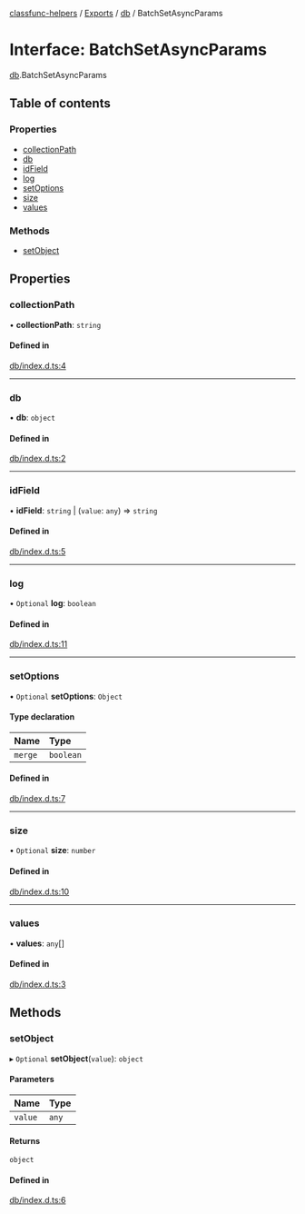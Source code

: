[classfunc-helpers](../README.md) / [Exports](../modules.md) / [db](../modules/db.md) / BatchSetAsyncParams

# Interface: BatchSetAsyncParams

[db](../modules/db.md).BatchSetAsyncParams

## Table of contents

### Properties

- [collectionPath](db.BatchSetAsyncParams.md#collectionpath)
- [db](db.BatchSetAsyncParams.md#db)
- [idField](db.BatchSetAsyncParams.md#idfield)
- [log](db.BatchSetAsyncParams.md#log)
- [setOptions](db.BatchSetAsyncParams.md#setoptions)
- [size](db.BatchSetAsyncParams.md#size)
- [values](db.BatchSetAsyncParams.md#values)

### Methods

- [setObject](db.BatchSetAsyncParams.md#setobject)

## Properties

### collectionPath

• **collectionPath**: `string`

#### Defined in

[db/index.d.ts:4](https://github.com/ClassFunc/classfunc-helpers/blob/91c88bc/db/index.d.ts#L4)

___

### db

• **db**: `object`

#### Defined in

[db/index.d.ts:2](https://github.com/ClassFunc/classfunc-helpers/blob/91c88bc/db/index.d.ts#L2)

___

### idField

• **idField**: `string` \| (`value`: `any`) => `string`

#### Defined in

[db/index.d.ts:5](https://github.com/ClassFunc/classfunc-helpers/blob/91c88bc/db/index.d.ts#L5)

___

### log

• `Optional` **log**: `boolean`

#### Defined in

[db/index.d.ts:11](https://github.com/ClassFunc/classfunc-helpers/blob/91c88bc/db/index.d.ts#L11)

___

### setOptions

• `Optional` **setOptions**: `Object`

#### Type declaration

| Name | Type |
| :------ | :------ |
| `merge` | `boolean` |

#### Defined in

[db/index.d.ts:7](https://github.com/ClassFunc/classfunc-helpers/blob/91c88bc/db/index.d.ts#L7)

___

### size

• `Optional` **size**: `number`

#### Defined in

[db/index.d.ts:10](https://github.com/ClassFunc/classfunc-helpers/blob/91c88bc/db/index.d.ts#L10)

___

### values

• **values**: `any`[]

#### Defined in

[db/index.d.ts:3](https://github.com/ClassFunc/classfunc-helpers/blob/91c88bc/db/index.d.ts#L3)

## Methods

### setObject

▸ `Optional` **setObject**(`value`): `object`

#### Parameters

| Name | Type |
| :------ | :------ |
| `value` | `any` |

#### Returns

`object`

#### Defined in

[db/index.d.ts:6](https://github.com/ClassFunc/classfunc-helpers/blob/91c88bc/db/index.d.ts#L6)
